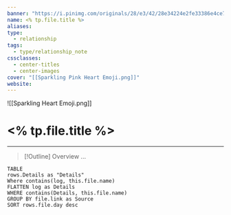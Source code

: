 ```yaml
---
banner: "https://i.pinimg.com/originals/28/e3/42/28e34224e2fe33386e4ce7eefbe8c9ff.gif"
name: <% tp.file.title %>
aliases: 
type:
  - relationship
tags:
  - type/relationship_note
cssclasses:
  - center-titles
  - center-images
cover: "[[Sparkling Pink Heart Emoji.png]]"
website:
---
```

![[Sparkling Heart Emoji.png]]
# <% tp.file.title %>
---
> [!Outline] Overview
> ...




```dataview
TABLE
rows.Details as "Details"
Where contains(log, this.file.name)
FLATTEN log as Details
WHERE contains(Details, this.file.name)
GROUP BY file.link as Source
SORT rows.file.day desc
```
